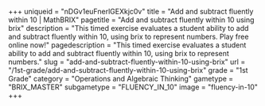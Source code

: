 +++
uniqueid = "nDGv1euFnerlGEXkjc0v"
title = "Add and subtract fluently within 10 | MathBRIX"
pagetitle = "Add and subtract fluently within 10 using brix"
description = "This timed exercise evaluates a student ability to add and subtract fluently within 10, using brix to represent numbers. Play free online now!"
pagedescription = "This timed exercise evaluates a student ability to add and subtract fluently within 10, using brix to represent numbers."
slug = "add-and-subtract-fluently-within-10-using-brix"
url = "/1st-grade/add-and-subtract-fluently-within-10-using-brix"
grade = "1st Grade"
category = "Operations and Algebraic Thinking"
gametype = "BRIX_MASTER"
subgametype = "FLUENCY_IN_10"
image = "fluency-in-10"
+++